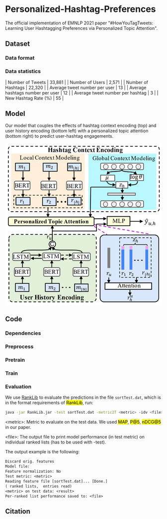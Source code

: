 <!--
 * @Author: your name
 * @Date: 2021-10-17 00:21:46
 * @LastEditTime: 2021-10-17 14:54:37
 * @LastEditors: Please set LastEditors
 * @Description: In User Settings Edit
 * @FilePath: /Personalized-Hashtag-Preferences/README.md
-->
# Personalized-Hashtag-Preferences

The official implementation of EMNLP 2021 paper "#HowYouTagTweets: Learning User Hashtagging Preferences via Personalized Topic Attention".

## Dataset

### Data format

### Data statistics

| Number of Tweets                  | 33,881 |
| Number of Users                   | 2,571  |
| Number of Hashtags                | 22,320 |
| Average tweet number per user     | 13     |
| Average hashtags number per user  | 12     |
| Average tweet number per hashtag  | 3      |
| New Hashtag Rate (%)              | 55     |

## Model

Our model that couples the effects of hashtag context encoding (top) and user history encoding (bottom left) with a personalized topic attention (bottom right) to predict user-hashtag engagements.

![](https://raw.githubusercontent.com/Yb-Z/images/main/20211017144829.png)

## Code

### Dependencies


### Preprocess

### Pretrain

### Train

### Evaluation

We use [RankLib](https://sourceforge.net/p/lemur/wiki/RankLib/) to evaluate the predictions in the file ```sortTest.dat```, which is in the format requirements of <mark>RankLib</mark>, run: 

```bash
java -jar RankLib.jar -test sortTest.dat -metric2T <metric> -idv <file>
```

\<metric>: Metric to evaluate on the test data. We used <mark>MAP</mark>, <mark>P@5</mark>, <mark>nDCG@5</mark> in our paper.

\<file>: The output file to print model performance (in test metric) on individual ranked lists (has to be used with -test).


The output example is the following:

```
Discard orig. features
Model file:
Feature normalization: No
Test metric: <metric>
Reading feature file [sortTest.dat]... [Done.]            
( ranked lists,  entries read)
<metric> on test data: <result>
Per-ranked list performance saved to: <file>
```

## Citation
